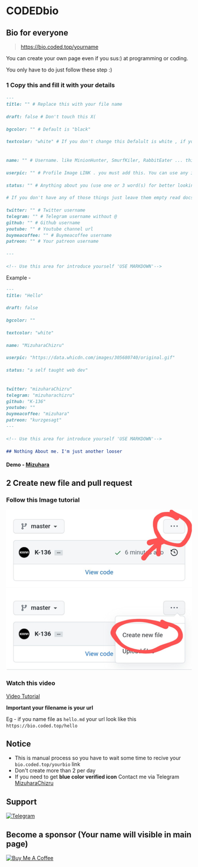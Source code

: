 # CODEDbio

## Bio for everyone 

> https://bio.coded.top/yourname

You can create your own page even if you sus:) at programming or coding.

You only have to do just follow these step :)


### 1 Copy this and fill it with your details 


```markdown
---
title: "" # Replace this with your file name

draft: false # Don't touch this X(

bgcolor: "" # Default is "black"

textcolor: "white" # If you don't change this Defalult is white , if you use light color for bg leave it empty or if you you use dark color for bg use light color


name: "" # Username. like MinionHunter, SmurfKiler, RabbitEater ... this will work as your username

userpic: "" # Profile Image LINK . you must add this. You can use any image svg/png/jpg/gif any

status: "" # Anything about you (use one or 3 word(s) for better looking)

# If you don't have any of those things just leave them empty read docs for more https://docs.coded.top

twitter: "" # Twitter username
telegram: "" # Telegram username without @
github: "" # Github username
youtube: "" # Youtube channel url
buymeacoffee: "" # Buymeacoffee username
patreon: "" # Your patreon username 

---

<!-- Use this area for introduce yourself 'USE MARKDOWN'-->


```

Example -


```markdown
---
title: "Hello"

draft: false

bgcolor: "" 

textcolor: "white" 

name: "MizuharaChizru"

userpic: "https://data.whicdn.com/images/305680740/original.gif"

status: "a self taught web dev"


twitter: "mizuharaChizru"
telegram: "mizuharachizru" 
github: "K-136"
youtube: ""
buymeacoffee: "mizuhara"
patreon: "kurzgesagt"
---

<!-- Use this area for introduce yourself 'USE MARKDOWN'-->

## Nothing About me. I'm just another looser 

```
#### Demo - [Mizuhara](https://bio.coded.top/mizuhara)


## 2 Create new file and pull request

### Follow this Image tutorial 

<img src="static/images/a.jpg" />
<br/>
<img src="static/images/b.jpg" />

### Watch this video

<a href="https://drive.google.com/file/d/1B9cLdbofosEG0CNmMJOhoa9lZenMk0IV/view?usp=drivesdk">Video Tutorial</a>

**Important your filename is your url**

Eg - if you name file as ```hello.md``` your url look like this ```https://bio.coded.top/hello```

## Notice

- This is manual process so you have to wait some time to recive your ```bio.coded.top/yourbio``` link
- Don't create more than 2 per day
- If you need to get **blue color verified icon** Contact me via Telegram [MizuharaChizru](https://t.me/MizuharaChizru)

## Support

[![Telegram](https://img.shields.io/badge/Owner-Mizuhara-blue?style=social&logo=Telegram)](//t.me/MizuharaChizru)

## Become a sponsor (Your name will visible in main page)

<a href="//www.buymeacoffee.com/Mizuhara" target="_blank"><img src="https://cdn.buymeacoffee.com/buttons/v2/default-blue.png" alt="Buy Me A Coffee" height="40px" ></a>



